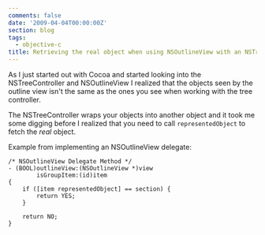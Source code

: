 ```yaml
---
comments: false
date: '2009-04-04T00:00:00Z'
section: blog
tags:
  - objective-c
title: Retrieving the real object when using NSOutlineView with an NSTreeController
---
```


As I just started out with Cocoa and started looking into the NSTreeController and NSOutlineView I realized that the objects seen by the outline view isn't the same as the ones you see when working with the tree controller.

The NSTreeController wraps your objects into another object and it took me some digging before I realized that you need to call `representedObject` to fetch the _real_ object.

Example from implementing an NSOutlineView delegate:

```objc
/* NSOutlineView Delegate Method */
- (BOOL)outlineView:(NSOutlineView *)view
        isGroupItem:(id)item
{
    if ([item representedObject] == section) {
        return YES;
    }

    return NO;
}
```
